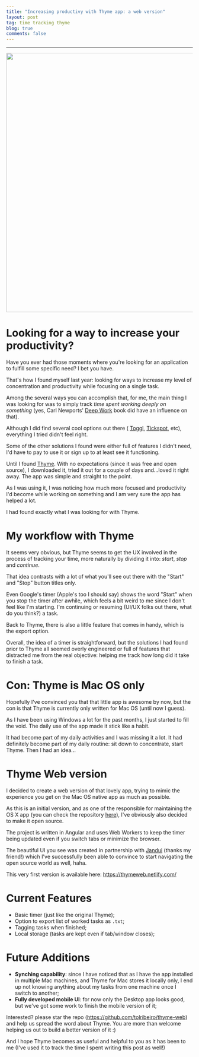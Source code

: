 ```yaml
---
title: "Increasing productivy with Thyme app: a web version"
layout: post
tag: time tracking thyme
blog: true
comments: false
---
```


------------------------------------

<div style="text-align:center" markdown="1">
<img src="https://user-images.githubusercontent.com/6345197/73285386-91430600-41bb-11ea-8016-cde93451d400.jpg" width="699" class="img-responsive center-block" />
</div>

# Looking for a way to increase your productivity?

Have you ever had those moments where you're looking for an application to fulfill some specific need? I bet you have.

That's how I found myself last year: looking for ways to increase my level of concentration and productivity while focusing on a single task.

Among the several ways you can accomplish that, for me, the main thing I was looking for was to simply track *time spent working deeply on something* (yes, Carl Newports' <a href="https://www.calnewport.com/books/deep-work/" target="_blank">Deep Work</a> book did have an influence on that).

Although I did find several cool options out there ( <a href="https://toggl.com/">Toggl</a>, <a href="https://tickspot.com/" target="_blank">Tickspot</a>, etc),  everything I tried didn't feel right.

Some of the other solutions I found were either full of features I didn't need, I'd have to pay to use it or sign up to at least see it functioning. 

Until I found <a href="https://joaomoreno.github.io/thyme/" target="_blank">Thyme</a>. With no expectations (since it was free and open source), I downloaded it, tried it out for a couple of days and...loved it right away. The app was simple and straight to the point. 

As I was using it, I was noticing how much more focused and productivity I'd become while working on something and I am very sure the app has helped a lot. 

I had found exactly what I was looking for with Thyme.

# My workflow with Thyme

It seems very obvious, but Thyme seems to get the UX involved in the process of tracking your time, more naturally by dividing it into: *start*, *stop* and *continue*. 

That idea contrasts with a lot of what you'll see out there with the "Start" and "Stop" button titles only. 
 
Even Google's timer (Apple's too I should say) shows the word "Start" when you stop the timer after awhile, which feels a bit weird to me since I don't feel like I'm starting. I'm continuing or resuming (UI/UX folks out there, what do you think?) a task. 

Back to Thyme, there is also a little feature that comes in handy, which is the export option.

Overall, the idea of a timer is straightforward, but the solutions I had found prior to Thyme all seemed overly engineered or full of features that distracted me from the real objective: helping me track how long did it take to finish a task.

# Con: Thyme is Mac OS only

Hopefully I've convinced you that that little app is awesome by now, but the con is that Thyme is currently only written for Mac OS (until now I guess). 

As I have been using Windows a lot for the past months, I just started to fill the void. The daily use of the app made it stick like a habit.

It had become part of my daily activities and I was missing it a lot. It had definitely become part of my daily routine: sit down to concentrate, 
start Thyme. Then I had an idea...

# Thyme Web version

I decided to create a web version of that lovely app, trying to mimic the experience you get on the Mac OS native app as much as possible.

As this is an initial version, and as one of the responsible for maintaining the OS X app (you can check the repository <a href="https://github.com/joaomoreno/thyme" target="blank_">here</a>), I've obviously also decided to make it open source. 

The project is written in Angular and uses Web Workers to keep the timer being updated even if you switch tabs or minimize the browser. 

The beautiful UI you see was created in partnership with <a href="https://dribbble.com/jandui" target="blank_">Jandui</a> (thanks my friend!) which I've successfully been able to convince to start navigating the open source world as well, haha. 

This very first version is available here: https://thymeweb.netlify.com/

# Current Features

 - Basic timer (just like the original Thyme);
 - Option to export list of worked tasks as `.txt`;
 - Tagging tasks when finished;
 - Local storage (tasks are kept even if tab/window closes);

# Future Additions

- **Synching capability**: since I have noticed that as I have the app installed in multiple Mac machines, and Thyme for Mac stores it locally only, I end up not knowing anything about my tasks from one machine once I switch to another;
- **Fully developed mobile UI**: for now only the Desktop app looks good, but we've got some work to finish the mobile version of it;

Interested? please star the repo (https://github.com/tolribeiro/thyme-web) and help us spread the word about Thyme. You are more than welcome helping us out to build a better version of it :)

And I hope Thyme becomes as useful and helpful to you as it has been to me (I've used it to track the time I spent writing this post as well!)